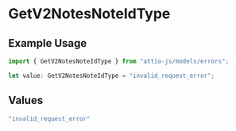 # GetV2NotesNoteIdType

## Example Usage

```typescript
import { GetV2NotesNoteIdType } from "attio-js/models/errors";

let value: GetV2NotesNoteIdType = "invalid_request_error";
```

## Values

```typescript
"invalid_request_error"
```